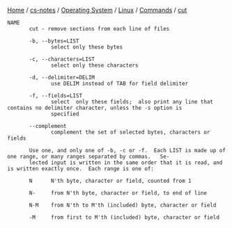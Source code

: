 [Home](https://mengxianbin.github.io) /
[cs-notes](https://mengxianbin.github.io/cs-notes/site) /
[Operating System](https://mengxianbin.github.io/cs-notes/site/Operating%20System) /
[Linux](https://mengxianbin.github.io/cs-notes/site/Operating%20System/Linux) /
[Commands](https://mengxianbin.github.io/cs-notes/site/Operating%20System/Linux/Commands) /
[cut](https://mengxianbin.github.io/cs-notes/site/Operating%20System/Linux/Commands/cut)

```
NAME
       cut - remove sections from each line of files
```

```
       -b, --bytes=LIST
              select only these bytes

       -c, --characters=LIST
              select only these characters

       -d, --delimiter=DELIM
              use DELIM instead of TAB for field delimiter

       -f, --fields=LIST
              select  only these fields;  also print any line that contains no delimiter character, unless the -s option is    
              specified

       --complement
              complement the set of selected bytes, characters or fields
```

```
       Use one, and only one of -b, -c or -f.  Each LIST is made up of one range, or many ranges separated by commas.   Se‐    
       lected input is written in the same order that it is read, and is written exactly once.  Each range is one of:

       N      N'th byte, character or field, counted from 1

       N-     from N'th byte, character or field, to end of line

       N-M    from N'th to M'th (included) byte, character or field

       -M     from first to M'th (included) byte, character or field
```

